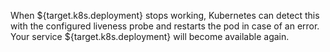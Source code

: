 When ${target.k8s.deployment} stops working, Kubernetes can detect this with the configured liveness probe and restarts the pod in case of an error. Your service ${target.k8s.deployment} will become available again.
